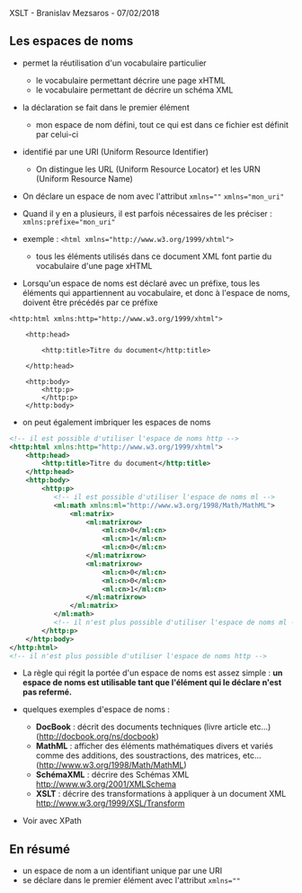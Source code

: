 XSLT - Branislav Mezsaros - 07/02/2018

## Les espaces de noms

* permet la réutilisation d'un vocabulaire particulier
	* le vocabulaire permettant décrire une page xHTML
	* le vocabulaire permettant de décrire un schéma XML

* la déclaration se fait dans le premier élément
	* mon espace de nom défini, tout ce qui est dans ce fichier est définit par celui-ci

* identifié par une URI (Uniform Resource Identifier)
	* On distingue les URL (Uniform Resource Locator) et les URN (Uniform Resource Name)

* On déclare un espace de nom avec l'attribut `xmlns=""` 
	`xmlns="mon_uri"`

* Quand il y en a plusieurs, il est parfois nécessaires de les préciser : 
`xmlns:prefixe="mon_uri"`

* exemple : `<html xmlns="http://www.w3.org/1999/xhtml">`
	* tous les éléments utilisés dans ce document XML font partie du vocabulaire d'une page xHTML

* Lorsqu'un espace de noms est déclaré avec un préfixe, tous les éléments qui appartiennent au vocabulaire, et donc à l'espace de noms, doivent être précédés par ce préfixe

```
<http:html xmlns:http="http://www.w3.org/1999/xhtml">

    <http:head>

        <http:title>Titre du document</http:title>

    </http:head>

    <http:body>
    	<http:p>
    	</http:p>
    </http:body>
```

* on peut également imbriquer les espaces de noms

``` XML
<!-- il est possible d'utiliser l'espace de noms http -->
<http:html xmlns:http="http://www.w3.org/1999/xhtml">
    <http:head>
        <http:title>Titre du document</http:title>
    </http:head>
    <http:body>
        <http:p>
           <!-- il est possible d'utiliser l'espace de noms ml -->
           <ml:math xmlns:ml="http://www.w3.org/1998/Math/MathML">
               <ml:matrix>
                   <ml:matrixrow>
                       <ml:cn>0</ml:cn>
                       <ml:cn>1</ml:cn>
                       <ml:cn>0</ml:cn>
                   </ml:matrixrow>
                   <ml:matrixrow>
                       <ml:cn>0</ml:cn>
                       <ml:cn>0</ml:cn>
                       <ml:cn>1</ml:cn>
                   </ml:matrixrow>
               </ml:matrix>
           </ml:math>
           <!-- il n'est plus possible d'utiliser l'espace de noms ml -->
        </http:p>
    </http:body>
</http:html>
<!-- il n'est plus possible d'utiliser l'espace de noms http -->

```

* La règle qui régit la portée d'un espace de noms est assez simple : **un espace de noms est utilisable tant que l'élément qui le déclare n'est pas refermé.**

* quelques exemples d'espace de noms : 
	* **DocBook** : décrit des documents techniques (livre article etc...) (http://docbook.org/ns/docbook)
	* **MathML** : afficher des éléments mathématiques divers et variés comme des additions, des soustractions, des matrices, etc... (http://www.w3.org/1998/Math/MathML)
	* **SchémaXML** : décrire des Schémas XML http://www.w3.org/2001/XMLSchema
	* **XSLT** : décrire des transformations à appliquer à un document XML http://www.w3.org/1999/XSL/Transform

* Voir avec XPath

## En résumé 

* un espace de nom a un identifiant unique par une URI
* se déclare dans le premier élément avec l'attribut `xmlns=""`
